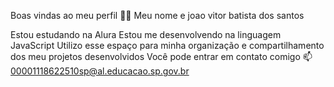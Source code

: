 Boas vindas ao meu perfil 💙💙
Meu nome e joao vitor batista dos santos

Estou estudando na Alura
Estou me desenvolvendo na linguagem JavaScript
Utilizo esse espaço para minha organização e compartilhamento dos meu projetos desenvolvidos
Você pode entrar em contato comigo 📫
00001118622510sp@al.educacao.sp.gov.br

